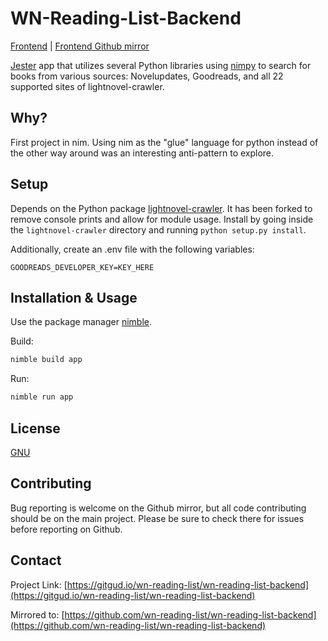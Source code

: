 # WN-Reading-List-Backend

[Frontend](https://gitgud.io/wn-reading-list/wn-reading-list-frontend/) | [Frontend Github mirror](https://github.com/wn-reading-list/wn-reading-list-frontend)

[Jester](https://github.com/dom96/jester) app that utilizes several Python libraries using [nimpy](https://github.com/yglukhov/nimpy) to search for books from various sources: Novelupdates, Goodreads, and all 22 supported sites of lightnovel-crawler.

## Why?

First project in nim. Using nim as the "glue" language for python instead of the other way around was an interesting anti-pattern to explore.

## Setup

Depends on the Python package [lightnovel-crawler](https://github.com/drewbitt/lightnovel-crawler). It has been forked to remove console prints and allow for module usage. Install by going inside the `lightnovel-crawler` directory and running `python setup.py install`.

Additionally, create an .env file with the following variables:

```
GOODREADS_DEVELOPER_KEY=KEY_HERE
```

## Installation & Usage

Use the package manager [nimble](https://pip.pypa.io/en/stable/).

Build:

``` bash
nimble build app
```

Run:

```bash
nimble run app
```

## License

[GNU](LICENSE.md)

## Contributing

Bug reporting is welcome on the Github mirror, but all code contributing should be on the main project. Please be sure to check there for issues before reporting on Github.

## Contact

Project Link: [https://gitgud.io/wn-reading-list/wn-reading-list-backend](https://gitgud.io/wn-reading-list/wn-reading-list-backend)

Mirrored to: [https://github.com/wn-reading-list/wn-reading-list-backend](https://github.com/wn-reading-list/wn-reading-list-backend)
